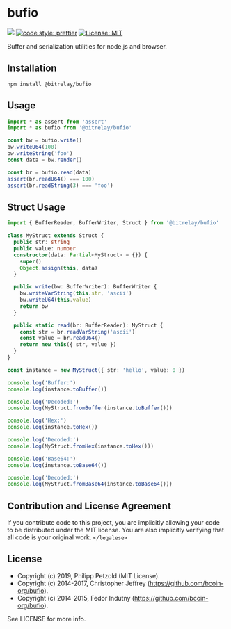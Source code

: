 # bufio

![](https://github.com/bitrelay/bufio/workflows/Main%20CI/badge.svg) [![code style: prettier](https://img.shields.io/badge/code_style-prettier-ff69b4.svg)](https://github.com/prettier/prettier) [![License: MIT](https://img.shields.io/badge/License-MIT-yellow.svg)](https://opensource.org/licenses/MIT)

Buffer and serialization utilities for node.js and browser.

## Installation

```
npm install @bitrelay/bufio
```

## Usage

```typescript
import * as assert from 'assert'
import * as bufio from '@bitrelay/bufio'

const bw = bufio.write()
bw.writeU64(100)
bw.writeString('foo')
const data = bw.render()

const br = bufio.read(data)
assert(br.readU64() === 100)
assert(br.readString(3) === 'foo')
```

## Struct Usage

```typescript
import { BufferReader, BufferWriter, Struct } from '@bitrelay/bufio'

class MyStruct extends Struct {
  public str: string
  public value: number
  constructor(data: Partial<MyStruct> = {}) {
    super()
    Object.assign(this, data)
  }

  public write(bw: BufferWriter): BufferWriter {
    bw.writeVarString(this.str, 'ascii')
    bw.writeU64(this.value)
    return bw
  }

  public static read(br: BufferReader): MyStruct {
    const str = br.readVarString('ascii')
    const value = br.readU64()
    return new this({ str, value })
  }
}

const instance = new MyStruct({ str: 'hello', value: 0 })

console.log('Buffer:')
console.log(instance.toBuffer())

console.log('Decoded:')
console.log(MyStruct.fromBuffer(instance.toBuffer()))

console.log('Hex:')
console.log(instance.toHex())

console.log('Decoded:')
console.log(MyStruct.fromHex(instance.toHex()))

console.log('Base64:')
console.log(instance.toBase64())

console.log('Decoded:')
console.log(MyStruct.fromBase64(instance.toBase64()))
```

## Contribution and License Agreement

If you contribute code to this project, you are implicitly allowing your code
to be distributed under the MIT license. You are also implicitly verifying that
all code is your original work. `</legalese>`

## License

- Copyright (c) 2019, Philipp Petzold (MIT License).
- Copyright (c) 2014-2017, Christopher Jeffrey (https://github.com/bcoin-org/bufio).
- Copyright (c) 2014-2015, Fedor Indutny (https://github.com/bcoin-org/bufio).

See LICENSE for more info.
